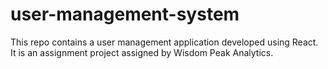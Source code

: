# user-management-system
This repo contains a user management application developed using React. It is an assignment project assigned by Wisdom Peak Analytics.

